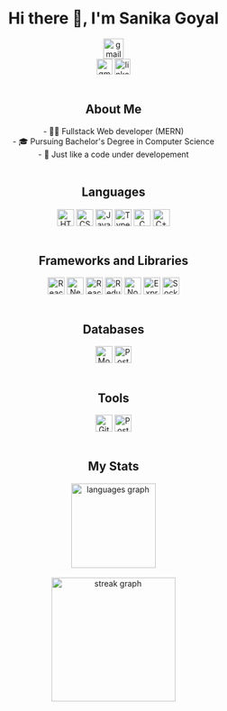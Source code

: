 <h1 align="center">Hi there 👋, I'm Sanika Goyal</h1>
<div align="center">
  <img src="https://img.shields.io/static/v1?message=👩‍💻 MERN Stack Developer&label=&color=872341&logoColor=white&labelColor=&style=for-the-badge" height="36" alt="gmail logo"  />
</div>
<div align="center">
<a href="mailto:sanikagoyal2004@gmail.com"><img src="https://img.shields.io/static/v1?message=Gmail&logo=gmail&label=&color=D14836&logoColor=white&labelColor=&style=for-the-badge" height="28" alt="gmail logo"  /></a>
 <a href="https://www.linkedin.com/in/sanika-goyal-092002252/"><img src="https://img.shields.io/static/v1?message=LinkedIn&logo=linkedin&label=&color=0077B5&logoColor=white&labelColor=&style=for-the-badge" height="28" alt="linkedin logo"  /></a>
</div>
<br/>

<h2 align="center">About Me</h2>
<div align="center">
- 👩‍💻 Fullstack Web developer (MERN)<br/>
- 🎓 Pursuing Bachelor's Degree in Computer Science<br/>
- 🙂 Just like a code under developement<br/>
</div>
<br/>

<h2 align="center">Languages</h2>
<div align="center">
   <img src="https://img.shields.io/badge/html5-%23E34F26.svg?style=for-the-badge&logo=html5&logoColor=white" height="30" alt="HTML5"  />
   <img src="https://img.shields.io/badge/css3-%231572B6.svg?style=for-the-badge&logo=css3&logoColor=white" height="30" alt="CSS3"  />
   <img src="https://img.shields.io/badge/javascript-%23323330.svg?style=for-the-badge&logo=javascript&logoColor=%23F7DF1E" height="30" alt="Javascript"  />
    <img src="https://img.shields.io/badge/typescript-%23007ACC.svg?style=for-the-badge&logo=typescript&logoColor=white" height="30" alt="Typescript"  />
   <img src="https://img.shields.io/badge/c-%2300599C.svg?style=for-the-badge&logo=c&logoColor=white" height="30" alt="C"  />
  <img src="https://img.shields.io/badge/c++-%2300599C.svg?style=for-the-badge&logo=c%2B%2B&logoColor=white" height="30" alt="C++"  />
</div>
<br/>

<h2 align="center">Frameworks and Libraries</h2>
<div align="center">
   <img src="https://img.shields.io/badge/react-%2320232a.svg?style=for-the-badge&logo=react&logoColor=%2361DAFB" height="30" alt="React" />
   <img src="https://img.shields.io/badge/Next-black?style=for-the-badge&logo=next.js&logoColor=white" height="30" alt="Nextjs" />
   <img src="https://img.shields.io/badge/react_native-%2320232a.svg?style=for-the-badge&logo=react&logoColor=%2361DAFB" height="30" alt="React Native" />
   <img src="https://img.shields.io/badge/redux-%23593d88.svg?style=for-the-badge&logo=redux&logoColor=white" height="30" alt="Redux" />
   <img src="https://img.shields.io/badge/node.js-6DA55F?style=for-the-badge&logo=node.js&logoColor=white" height="30" alt="Nodejs"  />
   <img src="https://img.shields.io/badge/express.js-%23404d59.svg?style=for-the-badge&logo=express&logoColor=%2361DAFB" height="30" alt="Expressjs"  />
   <img src="https://img.shields.io/badge/Socket.io-black?style=for-the-badge&logo=socket.io&badgeColor=010101" height="30" alt="Socket.io"  />
</div>
<br/>

<h2 align="center">Databases</h2>
<div align="center">
   <img src="https://img.shields.io/badge/MongoDB-%234ea94b.svg?style=for-the-badge&logo=mongodb&logoColor=white" height="30" alt="MongoDB"  />
     <img src="https://img.shields.io/badge/postgres-%23316192.svg?style=for-the-badge&logo=postgresql&logoColor=white" height="30" alt="Postgres"  />
</div>
<br/>

<h2 align="center">Tools</h2>
<div align="center">
   <img src="https://img.shields.io/badge/github-%23121011.svg?style=for-the-badge&logo=github&logoColor=white" height="30" alt="Github"  />
   <img src="https://img.shields.io/badge/Postman-FF6C37?style=for-the-badge&logo=postman&logoColor=white" height="30" alt="Postman"  />
</div>
<br/>

<h2 align="center">My Stats</h2>
<div align="center">
   <img src="https://github-readme-stats.vercel.app/api/top-langs?username=Sanikagoyal28&locale=en&hide_title=false&layout=compact&card_width=320&langs_count=5&theme=dark&hide_border=false" height="150" alt="languages graph"  />
</div><br/>
<div align="center">
  <img src="https://streak-stats.demolab.com?user=Sanikagoyal28&locale=en&mode=daily&theme=dark&hide_border=false&border_radius=5&order=3" height="220" alt="streak graph"  />
</div>


